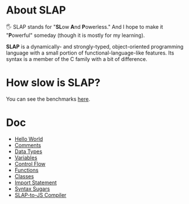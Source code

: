# About SLAP
🖐 SLAP stands for "**SL**ow **A**nd **P**owerless." And I hope to make it "**P**owerful" someday (though it is mostly for my learning).

**SLAP** is a dynamically- and strongly-typed, object-oriented programming language with a small portion of functional-language-like features. Its syntax is a member of the C family with a bit of difference.

# How slow is SLAP?
You can see the benchmarks [here](https://github.com/bichanna/slap/tree/master/benchmarks#readme).

# Doc
 - [Hello World](https://github.com/bichanna/slap/blob/master/docs/syntax_doc/hello_world.md#hello-world)
 - [Comments](https://github.com/bichanna/slap/blob/master/docs/syntax_doc/comments.md#comments) 
 - [Data Types](https://github.com/bichanna/slap/blob/master/docs/syntax_doc/data_types.md#data-types)
 - [Variables](https://github.com/bichanna/slap/blob/master/docs/syntax_doc/variables.md#variables)
 - [Control Flow](https://github.com/bichanna/slap/blob/master/docs/syntax_doc/control_flow.md#control-flow)
 - [Functions](https://github.com/bichanna/slap/blob/master/docs/syntax_doc/functions.md#functions)
 - [Classes](https://github.com/bichanna/slap/blob/master/docs/syntax_doc/classes.md#classes)
 - [Import Statement](https://github.com/bichanna/slap/blob/master/docs/syntax_doc/import.md#import-statement)
 - [Syntax Sugars](https://github.com/bichanna/slap/blob/master/docs/syntax_doc/syntax_sugars.md#--expression)
 - [SLAP-to-JS Compiler](https://github.com/bichanna/slap/blob/master/docs/slap-to-js-compiler.md#slap-to-js-compiler)